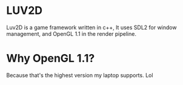 # LUV2D
Luv2D is a game framework written in c++, It uses SDL2 for 
window management, and OpenGL 1.1 in the render pipeline.

# Why OpenGL 1.1?
Because that's the highest version my laptop supports. Lol
